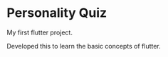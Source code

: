 # Personality Quiz

My first flutter project.

Developed this to learn the basic concepts of flutter.



